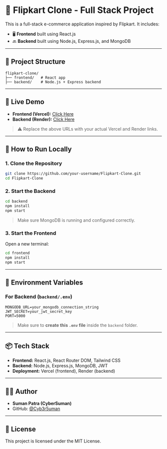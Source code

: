 # 🛒 Flipkart Clone - Full Stack Project

This is a full-stack e-commerce application inspired by Flipkart. It includes:

- 🖥️ **Frontend** built using React.js
- 🔙 **Backend** built using Node.js, Express.js, and MongoDB

---

## 📁 Project Structure

```
flipkart-clone/
├── frontend/   # React app
├── backend/    # Node.js + Express backend
```

---

## 🚀 Live Demo

- **Frontend (Vercel):** [Click Here](https://your-frontend.vercel.app)
- **Backend (Render):** [Click Here](https://your-backend.onrender.com)

> ⚠️ Replace the above URLs with your actual Vercel and Render links.

---

## 🔧 How to Run Locally

### 1. Clone the Repository

```bash
git clone https://github.com/your-username/Flipkart-Clone.git
cd Flipkart-Clone
```

### 2. Start the Backend

```bash
cd backend
npm install
npm start
```

> Make sure MongoDB is running and configured correctly.

### 3. Start the Frontend

Open a new terminal:

```bash
cd frontend
npm install
npm start
```

---

## 🔑 Environment Variables

### For Backend (`backend/.env`)
```env
MONGODB_URL=your_mongodb_connection_string
JWT_SECRET=your_jwt_secret_key
PORT=5000
```

> Make sure to **create this `.env` file** inside the `backend` folder.

---

## 📦 Tech Stack

- **Frontend:** React.js, React Router DOM, Tailwind CSS
- **Backend:** Node.js, Express.js, MongoDB, JWT
- **Deployment:** Vercel (frontend), Render (backend)

---

## 🙋‍♂️ Author

- **Suman Patra (CyberSuman)**
- GitHub: [@Cyb3r5uman](https://github.com/Cyb3r5uman)

---

## 📜 License

This project is licensed under the MIT License.

